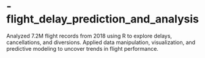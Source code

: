 # -flight_delay_prediction_and_analysis
Analyzed 7.2M flight records from 2018 using R to explore delays, cancellations, and diversions. Applied data manipulation, visualization, and predictive modeling to uncover trends in flight performance.
